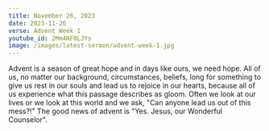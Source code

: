 ```yaml
---
title: November 26, 2023
date: 2023-11-26
verse: Advent Week 1
youtube_id: 2Mm4NF8LJYs
image: /images/latest-sermon/advent-week-1.jpg
---
```

Advent is a season of great hope and in days like ours, we need hope. All of us, no matter our background, circumstances, beliefs, long for something to give us rest in our souls and lead us to rejoice in our hearts, because all of us experience what this passage describes as gloom. Often we look at our lives or we look at this world and we ask, "Can anyone lead us out of this mess?!" The good news of advent is "Yes. Jesus, our Wonderful Counselor".
